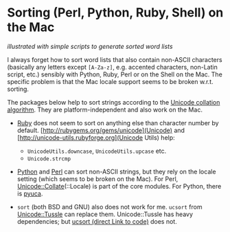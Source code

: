 # Sorting (Perl, Python, Ruby, Shell) on the Mac

*illustrated with simple scripts to generate sorted word lists*

I always forget how to sort word lists that also contain non-ASCII characters (basically any letters except `[A-Za-z]`, e.g. accented characters, non-Latin script, etc.) sensibly with Python,
Ruby, Perl or on the Shell on the Mac. The specific problem is that the Mac locale support seems to be broken w.r.t. sorting.

The packages below help to sort strings according to the [Unicode collation algorithm](http://www.unicode.org/reports/tr10/). They are platform-independent and also work on the Mac.

- [Ruby](ruby-lang.org) does not seem to sort on anything else than character number by default. [http://rubygems.org/gems/unicode](Unicode) and [http://unicode-utils.rubyforge.org](Unicode Utils) help:
    - `UnicodeUtils.downcase`, `UnicodeUtils.upcase` etc.
    - `Unicode.strcmp`

- [Python](http://www.python.org) and [Perl](http://www.perl.org) can sort non-ASCII strings, but they rely on the locale setting (which seems to be broken on the Mac). For Perl, [Unicode::Collate](http://search.cpan.org/~sadahiro/Unicode-Collate/Collate.pm)(::Locale) is part of the core modules. For
Python, there is [pyuca](https://github.com/jtauber/pyuca).

- `sort` (both BSD and GNU) also does not work for me. `ucsort` from [Unicode::Tussle](http://search.cpan.org/~bdfoy/Unicode-Tussle/) can replace them. Unicode::Tussle has heavy dependencies; but  [ucsort (direct Link to code)](http://cpansearch.perl.org/src/BDFOY/Unicode-Tussle-1.03/script/ucsort) does not.


